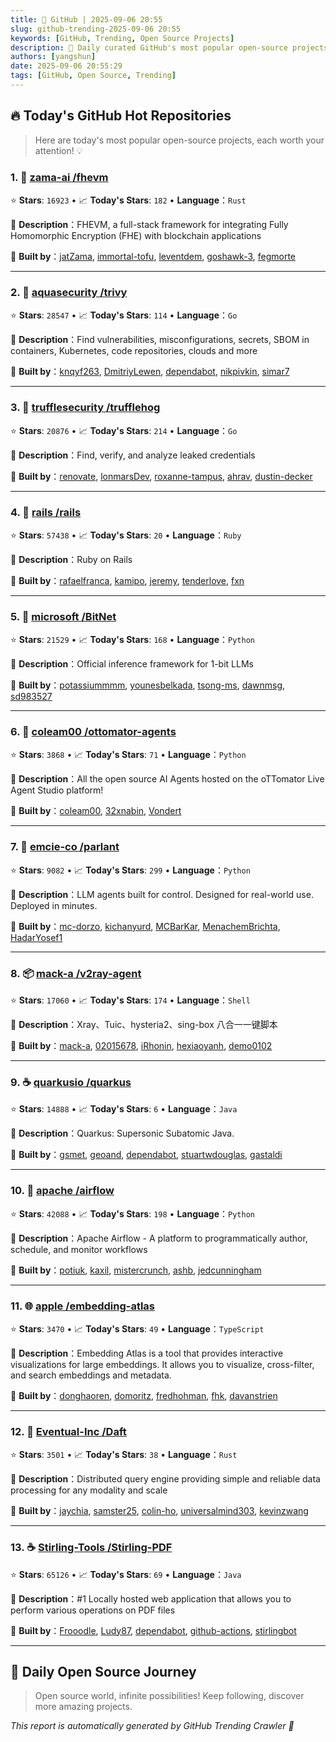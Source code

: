 ```yaml
---
title: 🚀 GitHub | 2025-09-06 20:55
slug: github-trending-2025-09-06 20:55
keywords: [GitHub, Trending, Open Source Projects]
description: 🌟 Daily curated GitHub's most popular open-source projects to help you stay on the pulse of technology!
authors: [yangshun]
date: 2025-09-06 20:55:29
tags: [GitHub, Open Source, Trending]
---
```


## 🔥 Today's GitHub Hot Repositories

> Here are today's most popular open-source projects, each worth your attention! 💡

### 1. 🦀 [zama-ai /fhevm](https://github.com/zama-ai/fhevm)

⭐ **Stars**: `16923`   •   📈 **Today's Stars**: `182`   •   **Language**：`Rust`

📝 **Description**：FHEVM, a full-stack framework for integrating Fully Homomorphic Encryption (FHE) with blockchain applications

🤝 **Built by**：[jatZama](https://github.com/jatZama), [immortal-tofu](https://github.com/immortal-tofu), [leventdem](https://github.com/leventdem), [goshawk-3](https://github.com/goshawk-3), [fegmorte](https://github.com/fegmorte)

---

### 2. 🚦 [aquasecurity /trivy](https://github.com/aquasecurity/trivy)

⭐ **Stars**: `28547`   •   📈 **Today's Stars**: `114`   •   **Language**：`Go`

📝 **Description**：Find vulnerabilities, misconfigurations, secrets, SBOM in containers, Kubernetes, code repositories, clouds and more

🤝 **Built by**：[knqyf263](https://github.com/knqyf263), [DmitriyLewen](https://github.com/DmitriyLewen), [dependabot](https://github.com/dependabot), [nikpivkin](https://github.com/nikpivkin), [simar7](https://github.com/simar7)

---

### 3. 🚦 [trufflesecurity /trufflehog](https://github.com/trufflesecurity/trufflehog)

⭐ **Stars**: `20876`   •   📈 **Today's Stars**: `214`   •   **Language**：`Go`

📝 **Description**：Find, verify, and analyze leaked credentials

🤝 **Built by**：[renovate](https://github.com/renovate), [lonmarsDev](https://github.com/lonmarsDev), [roxanne-tampus](https://github.com/roxanne-tampus), [ahrav](https://github.com/ahrav), [dustin-decker](https://github.com/dustin-decker)

---

### 4. 💎 [rails /rails](https://github.com/rails/rails)

⭐ **Stars**: `57438`   •   📈 **Today's Stars**: `20`   •   **Language**：`Ruby`

📝 **Description**：Ruby on Rails

🤝 **Built by**：[rafaelfranca](https://github.com/rafaelfranca), [kamipo](https://github.com/kamipo), [jeremy](https://github.com/jeremy), [tenderlove](https://github.com/tenderlove), [fxn](https://github.com/fxn)

---

### 5. 🐍 [microsoft /BitNet](https://github.com/microsoft/BitNet)

⭐ **Stars**: `21529`   •   📈 **Today's Stars**: `168`   •   **Language**：`Python`

📝 **Description**：Official inference framework for 1-bit LLMs

🤝 **Built by**：[potassiummmm](https://github.com/potassiummmm), [younesbelkada](https://github.com/younesbelkada), [tsong-ms](https://github.com/tsong-ms), [dawnmsg](https://github.com/dawnmsg), [sd983527](https://github.com/sd983527)

---

### 6. 🐍 [coleam00 /ottomator-agents](https://github.com/coleam00/ottomator-agents)

⭐ **Stars**: `3868`   •   📈 **Today's Stars**: `71`   •   **Language**：`Python`

📝 **Description**：All the open source AI Agents hosted on the oTTomator Live Agent Studio platform!

🤝 **Built by**：[coleam00](https://github.com/coleam00), [32xnabin](https://github.com/32xnabin), [Vondert](https://github.com/Vondert)

---

### 7. 🐍 [emcie-co /parlant](https://github.com/emcie-co/parlant)

⭐ **Stars**: `9082`   •   📈 **Today's Stars**: `299`   •   **Language**：`Python`

📝 **Description**：LLM agents built for control. Designed for real-world use. Deployed in minutes.

🤝 **Built by**：[mc-dorzo](https://github.com/mc-dorzo), [kichanyurd](https://github.com/kichanyurd), [MCBarKar](https://github.com/MCBarKar), [MenachemBrichta](https://github.com/MenachemBrichta), [HadarYosef1](https://github.com/HadarYosef1)

---

### 8. 📦 [mack-a /v2ray-agent](https://github.com/mack-a/v2ray-agent)

⭐ **Stars**: `17060`   •   📈 **Today's Stars**: `174`   •   **Language**：`Shell`

📝 **Description**：Xray、Tuic、hysteria2、sing-box 八合一一键脚本

🤝 **Built by**：[mack-a](https://github.com/mack-a), [02015678](https://github.com/02015678), [iRhonin](https://github.com/iRhonin), [hexiaoyanh](https://github.com/hexiaoyanh), [demo0102](https://github.com/demo0102)

---

### 9. ☕ [quarkusio /quarkus](https://github.com/quarkusio/quarkus)

⭐ **Stars**: `14888`   •   📈 **Today's Stars**: `6`   •   **Language**：`Java`

📝 **Description**：Quarkus: Supersonic Subatomic Java.

🤝 **Built by**：[gsmet](https://github.com/gsmet), [geoand](https://github.com/geoand), [dependabot](https://github.com/dependabot), [stuartwdouglas](https://github.com/stuartwdouglas), [gastaldi](https://github.com/gastaldi)

---

### 10. 🐍 [apache /airflow](https://github.com/apache/airflow)

⭐ **Stars**: `42088`   •   📈 **Today's Stars**: `198`   •   **Language**：`Python`

📝 **Description**：Apache Airflow - A platform to programmatically author, schedule, and monitor workflows

🤝 **Built by**：[potiuk](https://github.com/potiuk), [kaxil](https://github.com/kaxil), [mistercrunch](https://github.com/mistercrunch), [ashb](https://github.com/ashb), [jedcunningham](https://github.com/jedcunningham)

---

### 11. 🌐 [apple /embedding-atlas](https://github.com/apple/embedding-atlas)

⭐ **Stars**: `3470`   •   📈 **Today's Stars**: `49`   •   **Language**：`TypeScript`

📝 **Description**：Embedding Atlas is a tool that provides interactive visualizations for large embeddings. It allows you to visualize, cross-filter, and search embeddings and metadata.

🤝 **Built by**：[donghaoren](https://github.com/donghaoren), [domoritz](https://github.com/domoritz), [fredhohman](https://github.com/fredhohman), [fhk](https://github.com/fhk), [davanstrien](https://github.com/davanstrien)

---

### 12. 🦀 [Eventual-Inc /Daft](https://github.com/Eventual-Inc/Daft)

⭐ **Stars**: `3501`   •   📈 **Today's Stars**: `38`   •   **Language**：`Rust`

📝 **Description**：Distributed query engine providing simple and reliable data processing for any modality and scale

🤝 **Built by**：[jaychia](https://github.com/jaychia), [samster25](https://github.com/samster25), [colin-ho](https://github.com/colin-ho), [universalmind303](https://github.com/universalmind303), [kevinzwang](https://github.com/kevinzwang)

---

### 13. ☕ [Stirling-Tools /Stirling-PDF](https://github.com/Stirling-Tools/Stirling-PDF)

⭐ **Stars**: `65126`   •   📈 **Today's Stars**: `69`   •   **Language**：`Java`

📝 **Description**：#1 Locally hosted web application that allows you to perform various operations on PDF files

🤝 **Built by**：[Frooodle](https://github.com/Frooodle), [Ludy87](https://github.com/Ludy87), [dependabot](https://github.com/dependabot), [github-actions](https://github.com/github-actions), [stirlingbot](https://github.com/stirlingbot)

---

## 🌈 Daily Open Source Journey

> Open source world, infinite possibilities! Keep following, discover more amazing projects.

*This report is automatically generated by GitHub Trending Crawler 🤖*
